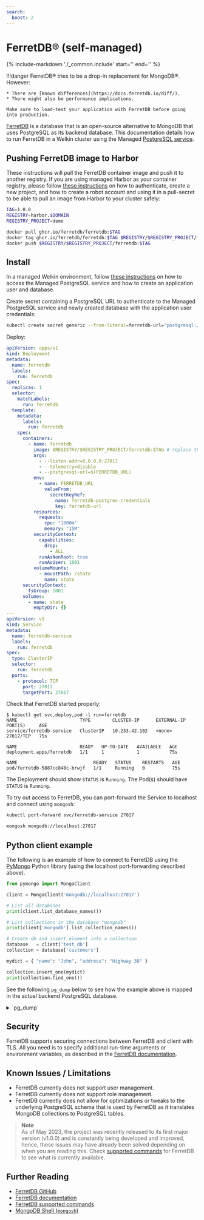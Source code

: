 ```yaml
---
search:
  boost: 2
---
```

# FerretDB® (self-managed)

{%
   include-markdown './_common.include'
   start='<!--disclaimer-start-->'
   end='<!--disclaimer-end-->'
%}

!!!danger
    FerretDB® tries to be a drop-in replacement for MongoDB®. However:

    * There are [known differences](https://docs.ferretdb.io/diff/).
    * There might also be performance implications.

    Make sure to load-test your application with FerretDB before going into production.

[FerretDB](https://www.ferretdb.com/) is a database that is an open-source alternative to MongoDB that uses PostgreSQL as its backend database. This documentation details how to run FerretDB in a Welkin cluster using the Managed [PostgreSQL service](../additional-services/postgresql.md).

## Pushing FerretDB image to Harbor

These instructions will pull the FerretDB container image and push it to another registry. If you are using managed Harbor as your container registry, please follow [these instructions](../deploy.md) on how to authenticate, create a new project, and how to create a robot account and using it in a pull-secret to be able to pull an image from Harbor to your cluster safely:

```sh
TAG=1.0.0
REGISTRY=harbor.$DOMAIN
REGISTRY_PROJECT=demo

docker pull ghcr.io/ferretdb/ferretdb:$TAG
docker tag ghcr.io/ferretdb/ferretdb:$TAG $REGISTRY/$REGISTRY_PROJECT/ferretdb:$TAG
docker push $REGISTRY/$REGISTRY_PROJECT/ferretdb:$TAG
```

## Install

In a managed Welkin environment, follow [these instructions](../additional-services/postgresql.md#getting-access) on how to access the Managed PostgreSQL service and how to create an application user and database.

Create secret containing a PostgreSQL URL to authenticate to the Managed PostgreSQL service and newly created database with the application user credentials:

```sh
kubectl create secret generic --from-literal=ferretdb-url="postgresql://$APP_USERNAME:$APP_PASSWORD@$PGHOST:$PGPORT/$APP_DATABASE" ferretdb-postgres-credentials
```

Deploy:

```yaml
apiVersion: apps/v1
kind: Deployment
metadata:
  name: ferretdb
  labels:
    run: ferretdb
spec:
  replicas: 1
  selector:
    matchLabels:
      run: ferretdb
  template:
    metadata:
      labels:
        run: ferretdb
    spec:
      containers:
        - name: ferretdb
          image: $REGISTRY/$REGISTRY_PROJECT/ferretdb:$TAG # replace this
          args:
            - --listen-addr=0.0.0.0:27017
            - --telemetry=disable
            - --postgresql-url=$(FERRETDB_URL)
          env:
            - name: FERRETDB_URL
              valueFrom:
                secretKeyRef:
                  name: ferretdb-postgres-credentials
                  key: ferretdb-url
          resources:
            requests:
              cpu: "1000m"
              memory: "15M"
          securityContext:
            capabilities:
              drop:
                - ALL
            runAsNonRoot: true
            runAsUser: 1001
          volumeMounts:
            - mountPath: /state
              name: state
      securityContext:
        fsGroup: 1001
      volumes:
        - name: state
          emptyDir: {}
---
apiVersion: v1
kind: Service
metadata:
  name: ferretdb-service
  labels:
    run: ferretdb
spec:
  type: ClusterIP
  selector:
    run: ferretdb
  ports:
    - protocol: TCP
      port: 27017
      targetPort: 27017
```

Check that FerretDB started properly:

```console
$ kubectl get svc,deploy,pod -l run=ferretdb
NAME                       TYPE        CLUSTER-IP      EXTERNAL-IP   PORT(S)     AGE
service/ferretdb-service   ClusterIP   10.233.42.102   <none>        27017/TCP   75s

NAME                       READY   UP-TO-DATE   AVAILABLE   AGE
deployment.apps/ferretdb   1/1     1            1           75s

NAME                            READY   STATUS    RESTARTS   AGE
pod/ferretdb-5887cc848c-brwjf   1/1     Running   0          75s
```

The Deployment should show `STATUS` is `Running`. The Pod(s) should have `STATUS` is `Running`.

To try out access to FerretDB, you can port-forward the Service to localhost and connect using `mongosh`:

```sh
kubectl port-forward svc/ferretdb-service 27017

mongosh mongodb://localhost:27017
```

## Python client example

The following is an example of how to connect to FerretDB using the [PyMongo](https://pymongo.readthedocs.io/en/stable/) Python library (using the localhost port-forwarding described above).

```python
from pymongo import MongoClient

client = MongoClient('mongodb://localhost:27017')

# List all databases
print(client.list_database_names())

# List collections in the database "mongodb"
print(client['mongodb'].list_collection_names())

# Create db and insert element into a collection
database   = client['test_db']
collection = database['customers']

mydict = { "name": "John", "address": "Highway 38" }

collection.insert_one(mydict)
print(collection.find_one())
```

See the following `pg_dump` below to see how the example above is mapped in the actual backend PostgreSQL database.

<details>
<summary>`pg_dump`</summary>

```sql
--
-- PostgreSQL database dump
--

-- Dumped from database version 14.6 (Ubuntu 14.6-1.pgdg22.04+1)
-- Dumped by pg_dump version 15.1 (Ubuntu 15.1-1.pgdg22.04+1)

SET statement_timeout = 0;
SET lock_timeout = 0;
SET idle_in_transaction_session_timeout = 0;
SET client_encoding = 'UTF8';
SET standard_conforming_strings = on;
SELECT pg_catalog.set_config('search_path', '', false);
SET check_function_bodies = false;
SET xmloption = content;
SET client_min_messages = warning;
SET row_security = off;

--
-- Name: test_db; Type: SCHEMA; Schema: -; Owner: ferretdb
--

CREATE SCHEMA test_db;


ALTER SCHEMA test_db OWNER TO ferretdb;

SET default_tablespace = '';

SET default_table_access_method = heap;

--
-- Name: _ferretdb_database_metadata; Type: TABLE; Schema: test_db; Owner: ferretdb
--

CREATE TABLE test_db._ferretdb_database_metadata (
    _jsonb jsonb
);


ALTER TABLE test_db._ferretdb_database_metadata OWNER TO ferretdb;

--
-- Name: customers_c09344de; Type: TABLE; Schema: test_db; Owner: ferretdb
--

CREATE TABLE test_db.customers_c09344de (
    _jsonb jsonb
);


ALTER TABLE test_db.customers_c09344de OWNER TO ferretdb;

--
-- Data for Name: _ferretdb_database_metadata; Type: TABLE DATA; Schema: test_db; Owner: ferretdb
--

COPY test_db._ferretdb_database_metadata (_jsonb) FROM stdin;
{"$s": {"p": {"_id": {"t": "string"}, "table": {"t": "string"}, "indexes": {"i": [{"t": "object", "$s": {"p": {"key": {"t": "object", "$s": {"p": {"_id": {"t": "int"}}, "$k": ["_id"]}}, "name": {"t": "string"}, "unique": {"t": "bool"}, "pgindex": {"t": "string"}}, "$k": ["pgindex", "name", "key", "unique"]}}], "t": "array"}}, "$k": ["_id", "table", "indexes"]}, "_id": "customers", "table": "customers_c09344de", "indexes": [{"key": {"_id": 1}, "name": "_id_", "unique": true, "pgindex": "customers__id__e06693c2_idx"}]}
\.


--
-- Data for Name: customers_c09344de; Type: TABLE DATA; Schema: test_db; Owner: ferretdb
--

COPY test_db.customers_c09344de (_jsonb) FROM stdin;
{"$s": {"p": {"_id": {"t": "objectId"}, "name": {"t": "string"}, "address": {"t": "string"}}, "$k": ["_id", "name", "address"]}, "_id": "6454cd232da4567e5cd31f39", "name": "John", "address": "Highway 37"}
\.


--
-- Name: _ferretdb_database_metadata_id_idx; Type: INDEX; Schema: test_db; Owner: ferretdb
--

CREATE UNIQUE INDEX _ferretdb_database_metadata_id_idx ON test_db._ferretdb_database_metadata USING btree (((_jsonb -> '_id'::text)));


--
-- Name: customers__id__e06693c2_idx; Type: INDEX; Schema: test_db; Owner: ferretdb
--

CREATE UNIQUE INDEX customers__id__e06693c2_idx ON test_db.customers_c09344de USING btree (((_jsonb -> '_id'::text)));


--
-- PostgreSQL database dump complete
--
```

</details>

## Security

FerretDB supports securing connections between FerretDB and client with TLS. All you need is to specify additional run-time arguments or environment variables, as described in the [FerretDB documentation](https://docs.ferretdb.io/security/).

## Known Issues / Limitations

- FerretDB currently does not support user management.
- FerretDB currently does not support role management.
- FerretDB currently does not allow for optimizations or tweaks to the underlying PostgreSQL schema that is used by FerretDB as it translates MongoDB collections to PostgreSQL tables.

> **Note** <br/>
> As of May 2023, the project was recently released to its first major version (v1.0.0) and is constantly being developed and improved, hence, these issues may have already been solved depending on when you are reading this. Check [supported commands](https://docs.ferretdb.io/reference/supported-commands/) for FerretDB to see what is currently available.

## Further Reading

- [FerretDB GitHub](https://github.com/FerretDB/FerretDB)
- [FerretDB documentation](https://docs.ferretdb.io/)
- [FerretDB supported commands](https://docs.ferretdb.io/reference/supported-commands/)
- [MongoDB Shell (`mongosh`)](https://www.mongodb.com/docs/mongodb-shell/)
